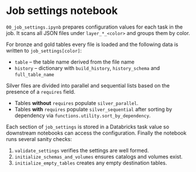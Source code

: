 # Job settings notebook

`00_job_settings.ipynb` prepares configuration values for each task in the job. It scans all JSON files under `layer_*_<color>` and groups them by color.

For bronze and gold tables every file is loaded and the following data is written to `job_settings[color]`:

- `table` – the table name derived from the file name
- `history` – dictionary with `build_history`, `history_schema` and `full_table_name`

Silver files are divided into parallel and sequential lists based on the presence of a `requires` field.

- Tables **without** `requires` populate `silver_parallel`.
- Tables **with** `requires` populate `silver_sequential` after sorting by dependency via `functions.utility.sort_by_dependency`.

Each section of `job_settings` is stored in a Databricks task value so downstream notebooks can access the configuration.
Finally the notebook runs several sanity checks:

1. `validate_settings` verifies the settings are well formed.
2. `initialize_schemas_and_volumes` ensures catalogs and volumes exist.
3. `initialize_empty_tables` creates any empty destination tables.
